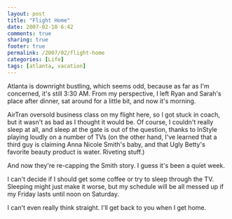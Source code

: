```yaml
---
layout: post
title: "Flight Home"
date: 2007-02-10 6:42
comments: true
sharing: true
footer: true
permalink: /2007/02/flight-home
categories: [Life]
tags: [atlanta, vacation]
---
```

Atlanta is downright bustling, which seems odd, because as far as I'm concerned, it's still 3:30 AM.  From my perspective, I left Ryan and Sarah's place after dinner, sat around for a little bit, and now it's morning.

AirTran oversold business class on my flight here, so I got stuck in coach, but it wasn't as bad as I thought it would be.  Of course, I couldn't really sleep at all, and sleep at the gate is out of the question, thanks to InStyle playing loudly on a number of TVs (on the other hand, I've learned that a third guy is claiming Anna Nicole Smith's baby, and that Ugly Betty's favorite beauty product is water.  Riveting stuff.)

And now they're re-capping the Smith story.  I guess it's been a quiet week.

I can't decide if I should get some coffee or try to sleep through the TV.  Sleeping might just make it worse, but my schedule will be all messed up if my Friday lasts until noon on Saturday.

I can't even really think straight.  I'll get back to you when I get home.
